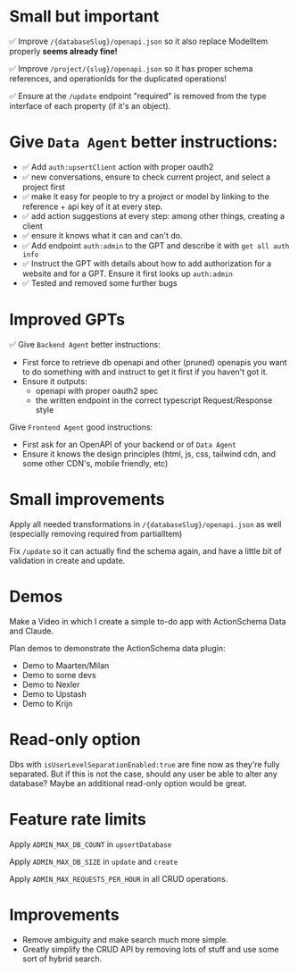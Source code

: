 # Small but important

✅ Improve `/{databaseSlug}/openapi.json` so it also replace ModelItem properly **seems already fine!**

✅ Improve `/project/{slug}/openapi.json` so it has proper schema references, and operationIds for the duplicated operations!

✅ Ensure at the `/update` endpoint "required" is removed from the type interface of each property (if it's an object).

# Give `Data Agent` better instructions:

- ✅ Add `auth:upsertClient` action with proper oauth2
- ✅ new conversations, ensure to check current project, and select a project first
- ✅ make it easy for people to try a project or model by linking to the reference + api key of it at every step.
- ✅ add action suggestions at every step: among other things, creating a client
- ✅ ensure it knows what it can and can't do.
- ✅ Add endpoint `auth:admin` to the GPT and describe it with `get all auth info`
- ✅ Instruct the GPT with details about how to add authorization for a website and for a GPT. Ensure it first looks up `auth:admin`
- ✅ Tested and removed some further bugs

# Improved GPTs

✅ Give `Backend Agent` better instructions:

- First force to retrieve db openapi and other (pruned) openapis you want to do something with and instruct to get it first if you haven't got it.
- Ensure it outputs:
  - openapi with proper oauth2 spec
  - the written endpoint in the correct typescript Request/Response style

Give `Frontend Agent` good instructions:

- First ask for an OpenAPI of your backend or of `Data Agent`
- Ensure it knows the design principles (html, js, css, tailwind cdn, and some other CDN's, mobile friendly, etc)

# Small improvements

Apply all needed transformations in `/{databaseSlug}/openapi.json` as well (especially removing required from partialItem)

Fix `/update` so it can actually find the schema again, and have a little bit of validation in create and update.

# Demos

Make a Video in which I create a simple to-do app with ActionSchema Data and Claude.

Plan demos to demonstrate the ActionSchema data plugin:

- Demo to Maarten/Milan
- Demo to some devs
- Demo to Nexler
- Demo to Upstash
- Demo to Krijn

# Read-only option

Dbs with `isUserLevelSeparationEnabled:true` are fine now as they're fully separated. But if this is not the case, should any user be able to alter any database? Maybe an additional read-only option would be great.

# Feature rate limits

Apply `ADMIN_MAX_DB_COUNT` in `upsertDatabase`

Apply `ADMIN_MAX_DB_SIZE` in `update` and `create`

Apply `ADMIN_MAX_REQUESTS_PER_HOUR` in all CRUD operations.

# Improvements

- Remove ambiguity and make search much more simple.
- Greatly simplify the CRUD API by removing lots of stuff and use some sort of hybrid search.
